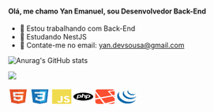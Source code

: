 <h4>Olá, me chamo Yan Emanuel, sou Desenvolvedor Back-End</h4>

- 🔭 Estou trabalhando com Back-End
- 🌱 Estudando NestJS
- 🤔 Contate-me no email: yan.devsousa@gmail.com

![Anurag's GitHub stats](https://github-readme-stats.vercel.app/api?username=yantisousa&show_icons=true&theme=radical)

 <img height="180em" src="https://github-readme-stats.vercel.app/api/top-langs/?username=yantisousa&layout=compact&langs_count=6&theme="/>
<div style="display: inline_block"><br>
  <img align="center" alt="Rafa-HTML" height="30" width="40" src="https://raw.githubusercontent.com/devicons/devicon/master/icons/html5/html5-original.svg">
  <img align="center" alt="Rafa-CSS" height="30" width="40" src="https://raw.githubusercontent.com/devicons/devicon/master/icons/css3/css3-original.svg">
  <img align="center" alt="Rafa-Js" height="30" width="40" src="https://raw.githubusercontent.com/devicons/devicon/master/icons/javascript/javascript-plain.svg">
  <img align="center" alt="Rafa-Js" height="30" width="40" src="https://raw.githubusercontent.com/devicons/devicon/master/icons/php/php-plain.svg">
  <img align="center" alt="Rafa-React" height="30" width="40" src="https://raw.githubusercontent.com/devicons/devicon/master/icons/laravel/laravel-plain.svg">
  <img align="center" alt="Rafa-Python" height="30" width="40" src="https://raw.githubusercontent.com/devicons/devicon/master/icons/jquery/jquery-plain.svg">
</div>
<!--
**yantisousa/yantisousa** is a ✨ _special_ ✨ repository because its `README.md` (this file) appears on your GitHub profile.

